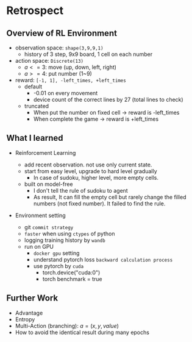 # Retrospect

## Overview of RL Environment
- observation space: `shape(3,9,9,1)`
  - history of 3 step, 9x9 board, 1 cell on each number
- action space: `Discrete(13)`
  - $a<=3$: move (up, down, left, right)
  - $a>=4$: put number (1~9)
- reward: `[-1, 1], -left_times, +left_times`
  - default
    - -0.01 on every movement
    - device count of the correct lines by 27 (total lines to check)
  - truncated
    - When put the number on fixed cell -> reward is -left_times
    - When complete the game -> reward is +left_times




## What I learned

- Reinforcement Learning
  - add recent observation. not use only current state.
  - start from easy level, upgrade to hard level gradually
    - In case of sudoku, higher level, more empty cells.
  - built on model-free
    - I don't tell the rule of sudoku to agent
    - As result, It can fill the empty cell but rarely change the filled numbers (not fixed number). It failed to find the rule.


- Environment setting
  - git `commit strategy`
  - `faster` when using `ctypes` of python
  - logging training history by `wandb`
  - run on GPU
    - `docker gpu` setting
    - understand pytorch loss `backward calculation process`
    - use pytorch by `cuda`
      - torch.device("cuda:0")
      - torch benchmark = true

## Further Work
- Advantage
- Entropy
- Multi-Action (branching): $a= (x, y, value)$
- How to avoid the identical result during many epochs
